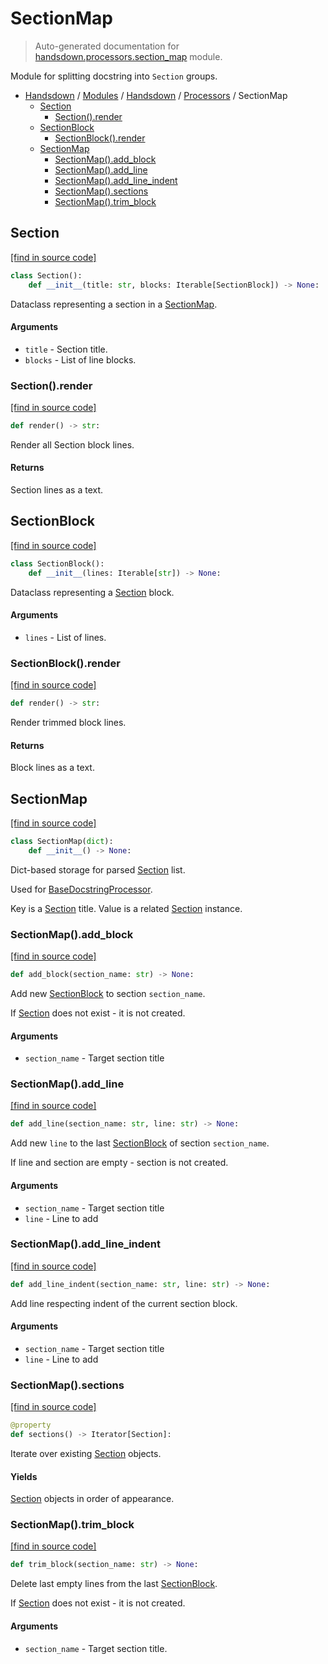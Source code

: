# SectionMap

> Auto-generated documentation for [handsdown.processors.section_map](https://github.com/vemel/handsdown/blob/master/handsdown/processors/section_map.py) module.

Module for splitting docstring into `Section` groups.

- [Handsdown](../../README.md#-handsdown---python-documentation-generator) / [Modules](../../MODULES.md#modules) / [Handsdown](../index.md#handsdown) / [Processors](index.md#processors) / SectionMap
    - [Section](#section)
        - [Section().render](#sectionrender)
    - [SectionBlock](#sectionblock)
        - [SectionBlock().render](#sectionblockrender)
    - [SectionMap](#sectionmap)
        - [SectionMap().add_block](#sectionmapadd_block)
        - [SectionMap().add_line](#sectionmapadd_line)
        - [SectionMap().add_line_indent](#sectionmapadd_line_indent)
        - [SectionMap().sections](#sectionmapsections)
        - [SectionMap().trim_block](#sectionmaptrim_block)

## Section

[[find in source code]](https://github.com/vemel/handsdown/blob/master/handsdown/processors/section_map.py#L31)

```python
class Section():
    def __init__(title: str, blocks: Iterable[SectionBlock]) -> None:
```

Dataclass representing a section in a [SectionMap](#sectionmap).

#### Arguments

- `title` - Section title.
- `blocks` - List of line blocks.

### Section().render

[[find in source code]](https://github.com/vemel/handsdown/blob/master/handsdown/processors/section_map.py#L44)

```python
def render() -> str:
```

Render all Section block lines.

#### Returns

Section lines as a text.

## SectionBlock

[[find in source code]](https://github.com/vemel/handsdown/blob/master/handsdown/processors/section_map.py#L9)

```python
class SectionBlock():
    def __init__(lines: Iterable[str]) -> None:
```

Dataclass representing a [Section](#section) block.

#### Arguments

- `lines` - List of lines.

### SectionBlock().render

[[find in source code]](https://github.com/vemel/handsdown/blob/master/handsdown/processors/section_map.py#L20)

```python
def render() -> str:
```

Render trimmed block lines.

#### Returns

Block lines as a text.

## SectionMap

[[find in source code]](https://github.com/vemel/handsdown/blob/master/handsdown/processors/section_map.py#L58)

```python
class SectionMap(dict):
    def __init__() -> None:
```

Dict-based storage for parsed [Section](#section) list.

Used for [BaseDocstringProcessor](base.md#basedocstringprocessor).

Key is a [Section](#section) title.
Value is a related [Section](#section) instance.

### SectionMap().add_block

[[find in source code]](https://github.com/vemel/handsdown/blob/master/handsdown/processors/section_map.py#L111)

```python
def add_block(section_name: str) -> None:
```

Add new [SectionBlock](#sectionblock) to section `section_name`.

If [Section](#section) does not exist - it is not created.

#### Arguments

- `section_name` - Target section title

### SectionMap().add_line

[[find in source code]](https://github.com/vemel/handsdown/blob/master/handsdown/processors/section_map.py#L88)

```python
def add_line(section_name: str, line: str) -> None:
```

Add new `line` to the last [SectionBlock](#sectionblock) of section `section_name`.

If line and section are empty - section is not created.

#### Arguments

- `section_name` - Target section title
- `line` - Line to add

### SectionMap().add_line_indent

[[find in source code]](https://github.com/vemel/handsdown/blob/master/handsdown/processors/section_map.py#L72)

```python
def add_line_indent(section_name: str, line: str) -> None:
```

Add line respecting indent of the current section block.

#### Arguments

- `section_name` - Target section title
- `line` - Line to add

### SectionMap().sections

[[find in source code]](https://github.com/vemel/handsdown/blob/master/handsdown/processors/section_map.py#L141)

```python
@property
def sections() -> Iterator[Section]:
```

Iterate over existing [Section](#section) objects.

#### Yields

[Section](#section) objects in order of appearance.

### SectionMap().trim_block

[[find in source code]](https://github.com/vemel/handsdown/blob/master/handsdown/processors/section_map.py#L125)

```python
def trim_block(section_name: str) -> None:
```

Delete last empty lines from the last [SectionBlock](#sectionblock).

If [Section](#section) does not exist - it is not created.

#### Arguments

- `section_name` - Target section title.
